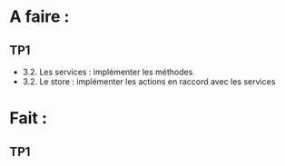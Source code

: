 # A faire :
## TP1
- 3.2. Les services : implémenter les méthodes
- 3.2. Le store : implémenter les actions en raccord avec les services
# Fait :
## TP1
